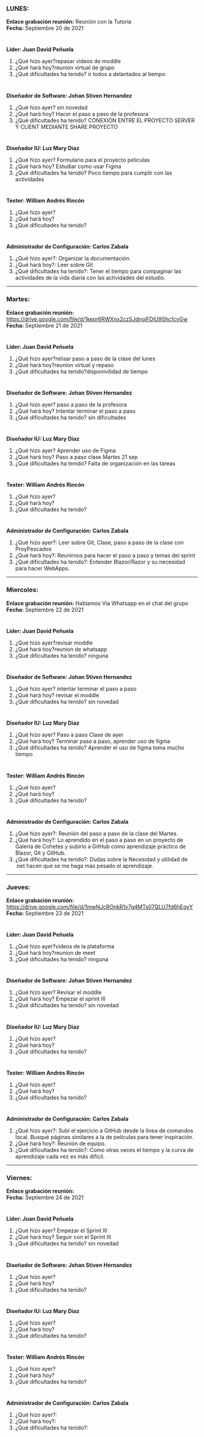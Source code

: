 ### LUNES:
**Enlace grabación reunión:** Reunión con la Tutoría  
**Fecha:** Septiembre 20 de 2021
#
**Lider: Juan David Peñuela**
  1. ¿Qué hizo ayer?repasar videos de moddle
  2. ¿Qué hará hoy?reunion virtual de grupo 
  3. ¿Qué dificultades ha tenido? ir todos a delantados al tiempo
#
**Diseñador de Software: Johan Stiven Hernandez**
  1. ¿Qué hizo ayer?
  sin novedad
  3. ¿Qué hará hoy?
  Hacer el paso a paso de la profesora
  5. ¿Qué dificultades ha tenido?
  CONEXIÓN ENTRE EL PROYECTO SERVER Y CLIENT MEDIANTE SHARE
  PROYECTO
#
**Diseñador IU: Luz Mary Diaz**
  1. ¿Qué hizo ayer? Formulario para el proyecto peliculas
  2. ¿Qué hará hoy? Estudiar como usar Figma
  3. ¿Qué dificultades ha tenido? Poco tiempo para cumplir con las actividades
#
**Tester: William Andrés Rincón**
  1. ¿Qué hizo ayer?
  2. ¿Qué hará hoy?
  3. ¿Qué dificultades ha tenido?
#
**Administrador de Configuración: Carlos Zabala**
  1. ¿Qué hizo ayer?: Organizar la documentación.
  2. ¿Qué hará hoy?: Leer sobre Git
  3. ¿Qué dificultades ha tenido?: Tener el tiempo para compaginar las actividades de la vida diaria
                                    con las actividades del estudio.
****************************************************************************************************
### Martes:
**Enlace grabación reunión:** <https://drive.google.com/file/d/1kepr6RWXnx2czSJdngiFDlU9Shc1cvGw>  
**Fecha:** Septiembre 21 de 2021
#
**Lider: Juan David Peñuela**
  1. ¿Qué hizo ayer?relisar paso a paso de la clase del lunes 
  2. ¿Qué hará hoy?reunion virtual y repaso 
  3. ¿Qué dificultades ha tenido?disponivilidad de tiempo 
#
**Diseñador de Software: Johan Stiven Hernandez**
  1. ¿Qué hizo ayer?
  paso a paso de la profesora
  3. ¿Qué hará hoy?
  Intentar terminar el paso a paso
  5. ¿Qué dificultades ha tenido?
  sin dificultades
#
**Diseñador IU: Luz Mary Diaz**
  1. ¿Qué hizo ayer? Aprender uso de Figma
  2. ¿Qué hará hoy? Paso a paso clase Martes 21 sep
  3. ¿Qué dificultades ha tenido? Falta de organización en las tareas
#
**Tester: William Andrés Rincón**
  1. ¿Qué hizo ayer?
  2. ¿Qué hará hoy?
  3. ¿Qué dificultades ha tenido?
#
**Administrador de Configuración: Carlos Zabala**
  1. ¿Qué hizo ayer?: Leer sobre Git, Clase, paso a paso de la clase con ProyPescados
  2. ¿Qué hará hoy?: Reunirnos para hacer el paso a paso y temas del sprint
  3. ¿Qué dificultades ha tenido?: Entender Blazor/Razor y su necesidad para hacer WebApps.
****************************************************************************************************
### Miercoles:
**Enlace grabación reunión:** Hablamos Via Whatsapp en el chat del grupo   
**Fecha:** Septiembre 22 de 2021
#
**Lider: Juan David Peñuela**
  1. ¿Qué hizo ayer?revisar moddle
  2. ¿Qué hará hoy?reunion de whatsapp
  3. ¿Qué dificultades ha tenido? ninguna
#
**Diseñador de Software: Johan Stiven Hernandez**
  1. ¿Qué hizo ayer?
  intentar terminar el paso a paso
  3. ¿Qué hará hoy?
  revisar el moddle
  5. ¿Qué dificultades ha tenido?
  sin novedad
#
**Diseñador IU: Luz Mary Diaz**
  1. ¿Qué hizo ayer? Paso a paso Clase de ayer
  2. ¿Qué hará hoy? Terminar paso a paso, aprender uso de figma
  3. ¿Qué dificultades ha tenido? Aprender el uso de figma toma mucho tiempo
#
**Tester: William Andrés Rincón**
  1. ¿Qué hizo ayer?
  2. ¿Qué hará hoy?
  3. ¿Qué dificultades ha tenido?
#
**Administrador de Configuración: Carlos Zabala**
  1. ¿Qué hizo ayer?: Reunión del paso a paso de la clase del Martes.
  2. ¿Qué hará hoy?: Lo aprendido en el paso a paso en un proyecto de Galería de Cohetes y subirlo
                     a GitHub como aprendizaje práctico de Blazor, Git y GitHub.
  4. ¿Qué dificultades ha tenido?: Dudas sobre la Necesidad y utilidad de .net hacen que se me haga
                                   más pesado el aprendizaje.
****************************************************************************************************
### Jueves:
**Enlace grabación reunión:** <https://drive.google.com/file/d/1mwNJcROnkR1v7g4MTs07QLU7fd6hEgyY>   
**Fecha:** Septiembre 23 de 2021
#
**Lider: Juan David Peñuela**
  1. ¿Qué hizo ayer?videos de la plataforma
  2. ¿Qué hará hoy?reunion de meet
  3. ¿Qué dificultades ha tenido? ninguna
#
**Diseñador de Software: Johan Stiven Hernandez**
  1. ¿Qué hizo ayer?
  Revisar el moddle
  3. ¿Qué hará hoy?
  Empezar el sprint III
  5. ¿Qué dificultades ha tenido?
  sin novedad
#
**Diseñador IU: Luz Mary Diaz**
  1. ¿Qué hizo ayer?
  2. ¿Qué hará hoy?
  3. ¿Qué dificultades ha tenido?
#
**Tester: William Andrés Rincón**
  1. ¿Qué hizo ayer?
  2. ¿Qué hará hoy?
  3. ¿Qué dificultades ha tenido?
#
**Administrador de Configuración: Carlos Zabala**
  1. ¿Qué hizo ayer?: Subí el ejercicio a GitHub desde la línea de comandos local. Busqué páginas similares a la de películas para tener inspiración.
  2. ¿Qué hará hoy?: Reunión de equipo.
  3. ¿Qué dificultades ha tenido?: Como otras veces el tiempo y la curva de aprendizaje cada vez es más difícil.
****************************************************************************************************
### Viernes:
**Enlace grabación reunión:**   
**Fecha:** Septiembre 24 de 2021
#
**Lider: Juan David Peñuela**
  1. ¿Qué hizo ayer?
  Empezar el Sprint III
  3. ¿Qué hará hoy?
  Seguir con el Sprint III
  5. ¿Qué dificultades ha tenido? 
  sin novedad
#
**Diseñador de Software: Johan Stiven Hernandez**
  1. ¿Qué hizo ayer?
  2. ¿Qué hará hoy?
  3. ¿Qué dificultades ha tenido?
#
**Diseñador IU: Luz Mary Diaz**
  1. ¿Qué hizo ayer?
  2. ¿Qué hará hoy?
  3. ¿Qué dificultades ha tenido?
#
**Tester: William Andrés Rincón**
  1. ¿Qué hizo ayer?
  2. ¿Qué hará hoy?
  3. ¿Qué dificultades ha tenido?
#
**Administrador de Configuración: Carlos Zabala**
  1. ¿Qué hizo ayer?: 
  2. ¿Qué hará hoy?: 
  3. ¿Qué dificultades ha tenido?: 
